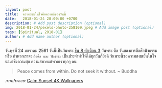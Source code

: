 ```yaml
---
layout: post
title:  ความสงบในใจคือความดีของวันนี้
date:   2018-01-24 20:09:00 +0700
description: # Add post description (optional)
img: 2018-01-24/pexels-photo-258109.jpeg # Add image post (optional)
tags: [Spiritual, 2018-01]
author: # Add name author (optional)
---
```

วันพุธที่ 24 มกราคม 2561 วันนี้เป็นวันพระ [ขึ้น 8 ค่ำเดือน 3](http://www.sdee.co/sdees/2018/01/24/buddhist-holy-days-2018/) วันพระ คือ วันของการถือศีลฟังธรรม หรือ ถ้าพวกเราจะ `ถือศีล และ ฟังธรรม` เป็นประจำทำให้ได้ทุกวันก็ยิ่งดี วันพระนี้ขอความสงบเย็นในใจนำมาซึ่งความสุข ความสบายแก่พวกเราทุกๆ คน

> Peace comes from within.
> Do not seek it without.
> ~ Buddha

*ภาพประกอบ:* [Calm Sunset 4K Wallpapers](https://www.hdwallpapers.in/calm_sunset_4k-wallpapers.html)
